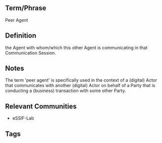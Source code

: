 ## Term/Phrase
Peer Agent

## Definition
the Agent with whom/which this other Agent is communicating in that Communication Session.

## Notes
The term 'peer agent' is specifically used in the context of a (digital) Actor that communicates with another (digital) Actor on behalf of a Party that is conducting a (business) transaction with some other Party.

## Relevant Communities
- eSSIF-Lab

## Tags

